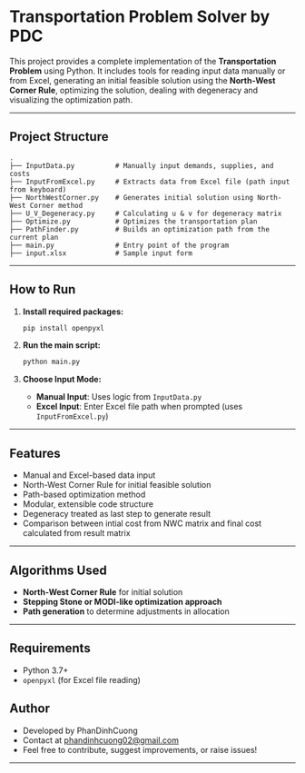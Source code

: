 # Transportation Problem Solver by PDC

This project provides a complete implementation of the **Transportation Problem** using Python. It includes tools for reading input data manually or from Excel, generating an initial feasible solution using the **North-West Corner Rule**, optimizing the solution, dealing with degeneracy and visualizing the optimization path.

---

## Project Structure

```
.
├── InputData.py          # Manually input demands, supplies, and costs
├── InputFromExcel.py     # Extracts data from Excel file (path input from keyboard)
├── NorthWestCorner.py    # Generates initial solution using North-West Corner method
├── U_V_Degeneracy.py     # Calculating u & v for degeneracy matrix
├── Optimize.py           # Optimizes the transportation plan
├── PathFinder.py         # Builds an optimization path from the current plan
├── main.py               # Entry point of the program
├── input.xlsx            # Sample input form
```

---

## How to Run

1. **Install required packages:**

   ```bash
   pip install openpyxl 
   ```

2. **Run the main script:**

   ```bash
   python main.py
   ```

3. **Choose Input Mode:**
   - **Manual Input**: Uses logic from `InputData.py`
   - **Excel Input**: Enter Excel file path when prompted (uses `InputFromExcel.py`)

---

## Features

- Manual and Excel-based data input
- North-West Corner Rule for initial feasible solution
- Path-based optimization method
- Modular, extensible code structure
- Degeneracy treated as last step to generate result
- Comparison between intial cost from NWC matrix and final cost calculated from result matrix
---

## Algorithms Used

- **North-West Corner Rule** for initial solution
- **Stepping Stone or MODI-like optimization approach**
- **Path generation** to determine adjustments in allocation

---

## Requirements

- Python 3.7+
- `openpyxl` (for Excel file reading)


## Author

- Developed by PhanDinhCuong
- Contact at phandinhcuong02@gmail.com
- Feel free to contribute, suggest improvements, or raise issues!

---
